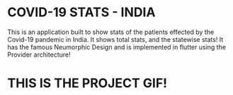 # COVID-19 STATS - INDIA 
This is an application built to show stats of the patients effected by the Covid-19 pandemic in India.
It shows total stats, and the statewise stats!
It has the famous Neumorphic Design and is implemented in flutter using the Provider architecture!

# THIS IS THE PROJECT GIF!
[](XLLjk1FMXk.gif)

